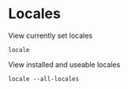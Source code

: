 # Locales

View currently set locales
```
locale
```

View installed and useable locales
```
locale --all-locales
```

